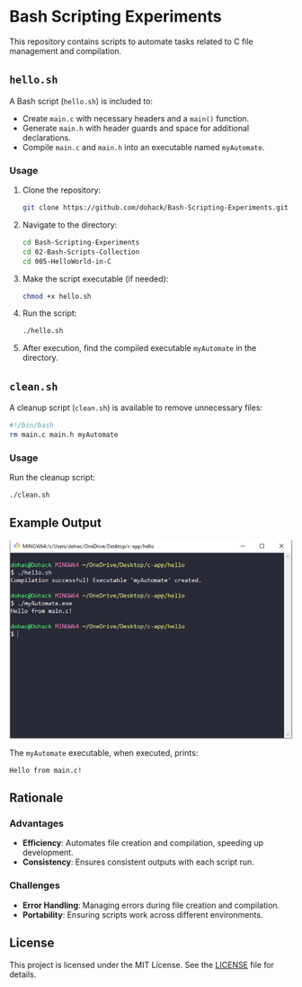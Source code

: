 # Bash Scripting Experiments

This repository contains scripts to automate tasks related to C file management and compilation.

## `hello.sh`

A Bash script (`hello.sh`) is included to:

- Create `main.c` with necessary headers and a `main()` function.
- Generate `main.h` with header guards and space for additional declarations.
- Compile `main.c` and `main.h` into an executable named `myAutomate`.

### Usage

1. Clone the repository:
   ```bash
   git clone https://github.com/dohack/Bash-Scripting-Experiments.git
   ```

2. Navigate to the directory:
   ```bash
   cd Bash-Scripting-Experiments
   cd 02-Bash-Scripts-Collection
   cd 005-HelloWorld-in-C
   ```

3. Make the script executable (if needed):
   ```bash
   chmod +x hello.sh
   ```

4. Run the script:
   ```bash
   ./hello.sh
   ```

5. After execution, find the compiled executable `myAutomate` in the directory.

## `clean.sh`

A cleanup script (`clean.sh`) is available to remove unnecessary files:

```bash
#!/bin/bash
rm main.c main.h myAutomate
```

### Usage

Run the cleanup script:
```bash
./clean.sh
```

## Example Output

![Hello Output](hello.PNG)

The `myAutomate` executable, when executed, prints:
```
Hello from main.c!
```

## Rationale

### Advantages

- **Efficiency**: Automates file creation and compilation, speeding up development.
- **Consistency**: Ensures consistent outputs with each script run.

### Challenges

- **Error Handling**: Managing errors during file creation and compilation.
- **Portability**: Ensuring scripts work across different environments.

## License

This project is licensed under the MIT License. See the [LICENSE](LICENSE) file for details.
